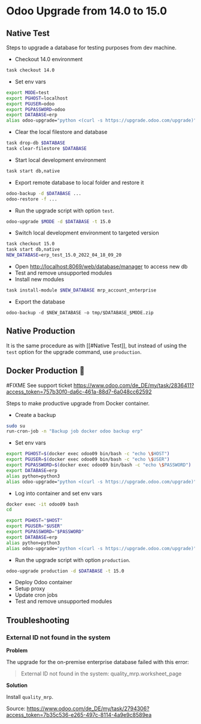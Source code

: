 # Odoo Upgrade from 14.0 to 15.0

## Native Test

Steps to upgrade a database for testing purposes from dev machine.

* Checkout 14.0 environment

```bash
task checkout 14.0
```

* Set env vars

```bash
export MODE=test
export PGHOST=localhost
export PGUSER=odoo
export PGPASSWORD=odoo
export DATABASE=erp
alias odoo-upgrade="python <(curl -s https://upgrade.odoo.com/upgrade)"
```

* Clear the local filestore and database

```bash
task drop-db $DATABASE
task clear-filestore $DATABASE
```

* Start local development environment

```bash
task start db,native
```

* Export remote database to local folder and restore it

```bash
odoo-backup -d $DATABASE ...
odoo-restore -f ...
```

* Run the upgrade script with option `test`.

```bash
odoo-upgrade $MODE -d $DATABASE -t 15.0
```

* Switch local development environment to targeted version

```bash
task checkout 15.0
task start db,native
NEW_DATABASE=erp_test_15.0_2022_04_18_09_20
```

* Open <http://localhost:8069/web/database/manager> to access new db
* Test and remove unsupported modules
* Install new modules

```bash
task install-module $NEW_DATABASE mrp_account_enterprise
```

* Export the database

```
odoo-backup -d $NEW_DATABASE -o tmp/$DATABASE_$MODE.zip
```

## Native Production

It is the same procedure as with [[#Native Test]], but instead of using the `test` option for the upgrade command, use `production`.

## Docker Production 🚧

#FIXME See support ticket <https://www.odoo.com/de_DE/my/task/2836411?access_token=757b30f0-da6c-461a-88d7-6a048cc62592>

Steps to make productive upgrade from Docker container.

* Create a backup

```bash
sudo su
run-cron-job -n "Backup job docker odoo backup erp"
```

* Set env vars

```bash
export PGHOST=$(docker exec odoo09 bin/bash -c "echo \$HOST")
export PGUSER=$(docker exec odoo09 bin/bash -c "echo \$USER")
export PGPASSWORD=$(docker exec odoo09 bin/bash -c "echo \$PASSWORD")
export DATABASE=erp
alias python=python3
alias odoo-upgrade="python <(curl -s https://upgrade.odoo.com/upgrade)"
```

* Log into container and set env vars

```bash
docker exec -it odoo09 bash
cd

export PGHOST="$HOST"
export PGUSER="$USER"
export PGPASSWORD="$PASSWORD"
export DATABASE=erp
alias python=python3
alias odoo-upgrade="python <(curl -s https://upgrade.odoo.com/upgrade)"
```

* Run the upgrade script with option `production`.

```bash
odoo-upgrade production -d $DATABASE -t 15.0
```

* Deploy Odoo container
* Setup proxy
* Update cron jobs
* Test and remove unsupported modules

## Troubleshooting

### External ID not found in the system

**Problem**

The upgrade for the on-premise enterprise database failed with this error:

> External ID not found in the system: quality_mrp.worksheet_page

**Solution**

Install `quality_mrp`.

Source: <https://www.odoo.com/de_DE/my/task/2794306?access_token=7b35c536-e265-497c-8114-4a9e9c8589ea>
